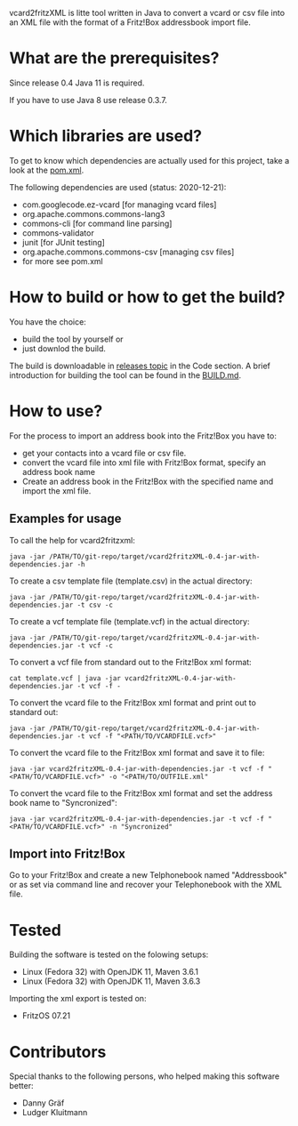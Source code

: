 vcard2fritzXML is litte tool written in Java to convert a vcard or csv file into an XML file with the format of a Fritz!Box addressbook import file. 

# What are the prerequisites?

Since release 0.4 Java 11 is required.

If you have to use Java 8 use release 0.3.7.


# Which libraries are used?
To get to know which dependencies are actually used for this project, take a look at the [pom.xml](https://github.com/berkholz/vcard2fritzXML/blob/master/pom.xml). 

The following dependencies are used (status: 2020-12-21):
* com.googlecode.ez-vcard [for managing vcard files]
* org.apache.commons.commons-lang3 
* commons-cli [for command line parsing]
* commons-validator 
* junit [for JUnit testing]
* org.apache.commons.commons-csv [managing csv files]
* for more see pom.xml

# How to build or how to get the build?
You have the choice: 
- build the tool by yourself or 
- just downlod the build. 

The build is downloadable in [releases topic](https://github.com/berkholz/vcard2fritzXML/releases) in the Code section. 
A brief introduction for building the tool can be found in the [BUILD.md](https://github.com/berkholz/vcard2fritzXML/blob/master/BUILD.md).

# How to use?
For the process to import an address book into the Fritz!Box you have to:
* get your contacts into a vcard file or csv file.
* convert the vcard file into xml file with Fritz!Box format, specify an address book name
* Create an address book in the Fritz!Box with the specified name and import the xml file.

## Examples for usage

To call the help for vcard2fritzxml:

    java -jar /PATH/TO/git-repo/target/vcard2fritzXML-0.4-jar-with-dependencies.jar -h


To create a csv template file (template.csv) in the actual directory:

    java -jar /PATH/TO/git-repo/target/vcard2fritzXML-0.4-jar-with-dependencies.jar -t csv -c


To create a vcf template file (template.vcf) in the actual directory:

    java -jar /PATH/TO/git-repo/target/vcard2fritzXML-0.4-jar-with-dependencies.jar -t vcf -c


To convert a vcf file from standard out to the Fritz!Box xml format:

    cat template.vcf | java -jar vcard2fritzXML-0.4-jar-with-dependencies.jar -t vcf -f - 


To convert the vcard file to the Fritz!Box xml format and print out to standard out:

    java -jar /PATH/TO/git-repo/target/vcard2fritzXML-0.4-jar-with-dependencies.jar -t vcf -f "<PATH/TO/VCARDFILE.vcf>" 


To convert the vcard file to the Fritz!Box xml format and save it to file:

    java -jar vcard2fritzXML-0.4-jar-with-dependencies.jar -t vcf -f "<PATH/TO/VCARDFILE.vcf>" -o "<PATH/TO/OUTFILE.xml"


To convert the vcard file to the Fritz!Box xml format and set the address book name to "Syncronized":

    java -jar vcard2fritzXML-0.4-jar-with-dependencies.jar -t vcf -f "<PATH/TO/VCARDFILE.vcf>" -n "Syncronized"


## Import into Fritz!Box
Go to your Fritz!Box and create a new Telphonebook named "Addressbook" or as set via command line and recover your Telephonebook with the XML file.


# Tested 
Building the software is tested on the folowing setups:
* Linux (Fedora 32) with OpenJDK 11, Maven 3.6.1 
* Linux (Fedora 32) with OpenJDK 11, Maven 3.6.3 

Importing the xml export is tested on:
* FritzOS 07.21


# Contributors
Special thanks to the following persons, who helped making this software better:
* Danny Gräf
* Ludger Kluitmann
